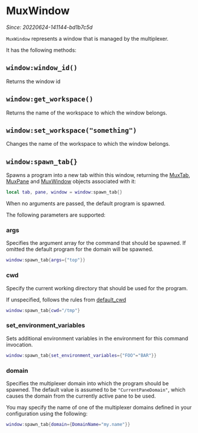 # MuxWindow

*Since: 20220624-141144-bd1b7c5d*

`MuxWindow` represents a window that is managed by the multiplexer.

It has the following methods:

## `window:window_id()`

Returns the window id

## `window:get_workspace()`

Returns the name of the workspace to which the window belongs.

## `window:set_workspace("something")`

Changes the name of the workspace to which the window belongs.

## `window:spawn_tab{}`

Spawns a program into a new tab within this window, returning the
[MuxTab](MuxTab.md), [MuxPane](MuxPane.md) and
[MuxWindow](MuxWindow.md) objects associated with it:

```lua
local tab, pane, window = window:spawn_tab{}
```

When no arguments are passed, the default program is spawned.

The following parameters are supported:

### args

Specifies the argument array for the command that should be spawned.
If omitted the default program for the domain will be spawned.

```lua
window:spawn_tab{args={"top"}}
```

### cwd

Specify the current working directory that should be used for
the program.

If unspecified, follows the rules from [default_cwd](config/default_cwd.md)

```lua
window:spawn_tab{cwd="/tmp"}
```

### set_environment_variables

Sets additional environment variables in the environment for
this command invocation.

```lua
window:spawn_tab{set_environment_variables={"FOO"="BAR"}}
```

### domain

Specifies the multiplexer domain into which the program should
be spawned.  The default value is assumed to be `"CurrentPaneDomain"`,
which causes the domain from the currently active pane to be used.

You may specify the name of one of the multiplexer domains
defined in your configuration using the following:

```lua
window:spawn_tab{domain={DomainName="my.name"}}
```

